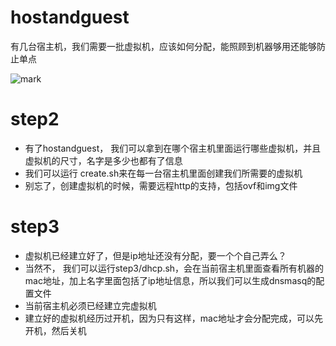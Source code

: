 # hostandguest
有几台宿主机，我们需要一批虚拟机，应该如何分配，能照顾到机器够用还能够防止单点

![mark](http://ojv12llai.bkt.clouddn.com/uploads/20170413203008.png)

# step2

* 有了hostandguest， 我们可以拿到在哪个宿主机里面运行哪些虚拟机，并且虚拟机的尺寸，名字是多少也都有了信息
* 我们可以运行 create.sh来在每一台宿主机里面创建我们所需要的虚拟机
* 别忘了，创建虚拟机的时候，需要远程http的支持，包括ovf和img文件

# step3

* 虚拟机已经建立好了，但是ip地址还没有分配，要一个个自己弄么？
* 当然不， 我们可以运行step3/dhcp.sh，会在当前宿主机里面查看所有机器的mac地址，加上名字里面包括了ip地址信息，所以我们可以生成dnsmasq的配置文件
* 当前宿主机必须已经建立完虚拟机
* 建立好的虚拟机经历过开机，因为只有这样，mac地址才会分配完成，可以先开机，然后关机
